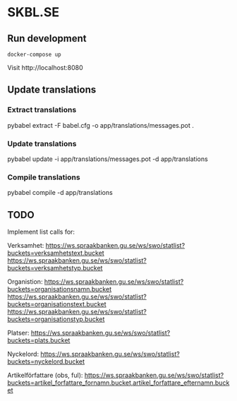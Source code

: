 # SKBL.SE

## Run development

`docker-compose up`

Visit http://localhost:8080

## Update translations

### Extract translations
pybabel extract -F babel.cfg -o app/translations/messages.pot .

### Update translations
pybabel update -i app/translations/messages.pot -d app/translations

### Compile translations
pybabel compile -d app/translations

## TODO
Implement list calls for:

Verksamhet:
https://ws.spraakbanken.gu.se/ws/swo/statlist?buckets=verksamhetstext.bucket
https://ws.spraakbanken.gu.se/ws/swo/statlist?buckets=verksamhetstyp.bucket

Organistion:
https://ws.spraakbanken.gu.se/ws/swo/statlist?buckets=organisationsnamn.bucket
https://ws.spraakbanken.gu.se/ws/swo/statlist?buckets=organisationstext.bucket
https://ws.spraakbanken.gu.se/ws/swo/statlist?buckets=organisationstyp.bucket

Platser:
https://ws.spraakbanken.gu.se/ws/swo/statlist?buckets=plats.bucket

Nyckelord:
https://ws.spraakbanken.gu.se/ws/swo/statlist?buckets=nyckelord.bucket

Artikelförfattare (obs, ful):
https://ws.spraakbanken.gu.se/ws/swo/statlist?buckets=artikel_forfattare_fornamn.bucket,artikel_forfattare_efternamn.bucket